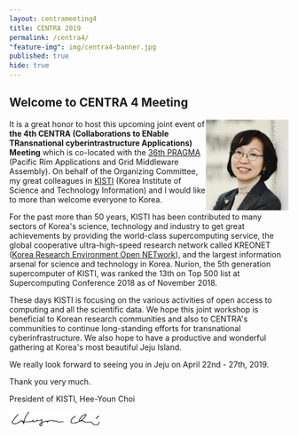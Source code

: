```yaml
---
layout: centrameeting4
title: CENTRA 2019
permalink: /centra4/
"feature-img": img/centra4-banner.jpg
published: true
hide: true
---
```


## Welcome to CENTRA 4 Meeting

<p>
<img src="/img/centra4-president-kisti.png" style="width:150px;" align="right"/>
</p>

It is a great honor to host this upcoming joint event of **the 4th CENTRA (Collaborations to ENable TRansnational cyberintrastructure Applications) Meeting** which is co-located with the [36th PRAGMA](http://www.pragma-grid.net/pragma36/) (Pacific Rim Applications and Grid Middleware Assembly). On behalf of the Organizing Committee, my great colleagues in [KISTI](https://www.kisti.re.kr/eng/) (Korea Institute of Science and Technology Information) and I would like to more than welcome everyone to Korea.

For the past more than 50 years, KISTI has been contributed to many sectors of Korea's science, technology and industry to get great achievements by providing the world-class supercomputing service, the global cooperative ultra-high-speed research network called KREONET ([Korea Research Environment Open NETwork](http://www.kreonet.net)), and the largest information arsenal for science and technology in Korea. Nurion, the 5th generation supercomputer of KISTI, was ranked the 13th on Top 500 list at Supercomputing Conference 2018 as of November 2018.

These days KISTI is focusing on the various activities of open access to computing and all the scientific data. We hope this joint workshop is beneficial to Korean research communities and also to CENTRA's communities to continue long-standing efforts for transnational cyberinfrastructure. We also hope to have a productive and wonderful gathering at Korea's most beautiful Jeju Island.

We really look forward to seeing you in Jeju on April 22nd - 27th, 2019.

Thank you very much. 

<p align="left">
President of KISTI, Hee-Youn Choi
</p>

<img src="/img/centra4-president-sig.png" style="width:170px;" align="left"/>
